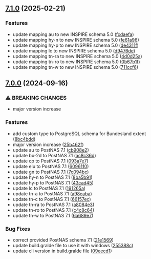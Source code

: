 ## [7.1.0](https://github.com/wetransform/postnas-inspire-alignments/compare/v7.0.0...v7.1.0) (2025-02-21)

### Features

* update mapping au to new INSPIRE schema 5.0 ([fcdaefa](https://github.com/wetransform/postnas-inspire-alignments/commit/fcdaefac4921843644d9aec4b2b6f473ce8f8b4a))
* update mapping hy-n to new INSPIRE schema 5.0 ([fe61a96](https://github.com/wetransform/postnas-inspire-alignments/commit/fe61a96a5b490eafe461f9cf68b1e91360663468))
* update mapping hy-p to new INSPIRE schema 5.0 ([de4311f](https://github.com/wetransform/postnas-inspire-alignments/commit/de4311f9ab1b85527ca49cfc5292775adcbdfeb6))
* update mapping lc to new INSPIRE schema 5.0 ([d9476de](https://github.com/wetransform/postnas-inspire-alignments/commit/d9476dee5a781f87f94f35359896421f6711f090))
* update mapping tn-ra to new INSPIRE schema 5.0 ([4d0d25a](https://github.com/wetransform/postnas-inspire-alignments/commit/4d0d25a1319a9c2ea1cfd80acaaed03654ca8226))
* update mapping tn-ro to new INSPIRE schema 5.0 ([0b67b1f](https://github.com/wetransform/postnas-inspire-alignments/commit/0b67b1f23f265659a8e6d4cf58bd6cd31d2742b7))
* update mapping tn-w to new INSPIRE schema 5.0 ([711ccf6](https://github.com/wetransform/postnas-inspire-alignments/commit/711ccf6cd6715c420d2d243ba3e60a3bac39a0e5))

## [7.0.0](https://github.com/wetransform/postnas-inspire-alignments/compare/v6.22.0...v7.0.0) (2024-09-16)


### ⚠ BREAKING CHANGES

* major version increase

### Features

* add custom type to PostgreSQL schema for Bundesland extent ([8bc4bdd](https://github.com/wetransform/postnas-inspire-alignments/commit/8bc4bdd35e654aba4aab87ca4e75e4dda7944352))
* major version increase ([25b462f](https://github.com/wetransform/postnas-inspire-alignments/commit/25b462f9e03c1bf5f9ceda6a74ced25df7252a99))
* update au to PostNAS 7.1 ([cb908e2](https://github.com/wetransform/postnas-inspire-alignments/commit/cb908e28fbb2f8191e4fc1cc7bbced2882d05e12))
* update bu-2d to PostNAS 7.1 ([ac8c36d](https://github.com/wetransform/postnas-inspire-alignments/commit/ac8c36dfb4b092b385a45f5d37f033c0c4a3e6f9))
* update cp to PostNAS 7.1 ([093a7e7](https://github.com/wetransform/postnas-inspire-alignments/commit/093a7e783a1cb68f23e0643a8f2c8687fc0fe16f))
* update elu to PostNAS 7.1 ([6096110](https://github.com/wetransform/postnas-inspire-alignments/commit/609611008db65b512d12e624720a2e2541198a6d))
* update gn to PostNAS 7.1 ([7c094bc](https://github.com/wetransform/postnas-inspire-alignments/commit/7c094bcee3b6c2f651f225b4644b5505d1cb094e))
* update hy-n to PostNAS 7.1 ([8ba5b91](https://github.com/wetransform/postnas-inspire-alignments/commit/8ba5b9189a8347d1959e87b52440f3fd02f29000))
* update hy-p to PostNAS 7.1 ([43cad45](https://github.com/wetransform/postnas-inspire-alignments/commit/43cad45c37ed123b89dae1c819a5607e14fce9e4))
* update lc to PostNAS 7.1 ([191265a](https://github.com/wetransform/postnas-inspire-alignments/commit/191265a9e4d33763ae9c6e2751e6adfd5bcf75ce))
* update tn-a to PostNAS 7.1 ([a98eaba](https://github.com/wetransform/postnas-inspire-alignments/commit/a98eaba441d2a620974029142b08d291d800f586))
* update tn-c to PostNAS 7.1 ([66157ec](https://github.com/wetransform/postnas-inspire-alignments/commit/66157ec35683b0cf37097e8dc08e8a8fd0fc3e56))
* update tn-ra to PostNAS 7.1 ([a8084e3](https://github.com/wetransform/postnas-inspire-alignments/commit/a8084e384bb96e35080a6b11a41c7f7afaa0fe40))
* update tn-ro to PostNAS 7.1 ([c4c8c64](https://github.com/wetransform/postnas-inspire-alignments/commit/c4c8c6482164f5f504545b72ef780f2931fa9666))
* update tn-w to PostNAS 7.1 ([6a689e7](https://github.com/wetransform/postnas-inspire-alignments/commit/6a689e750ee1005fee1cae49af9704bff44e2148))


### Bug Fixes

* correct provided PostNAS schema 7.1 ([21e1569](https://github.com/wetransform/postnas-inspire-alignments/commit/21e156902ff51e2a61c688976b38c9e3d1f1654c))
* update build.gralde file to use it with windows ([255388c](https://github.com/wetransform/postnas-inspire-alignments/commit/255388c8074b300a22c482f4d1eb7ad457d1cace))
* update cli version in build.gralde file ([09eecd1](https://github.com/wetransform/postnas-inspire-alignments/commit/09eecd1756f454f39d8fe832d6462eba0273f68a))
